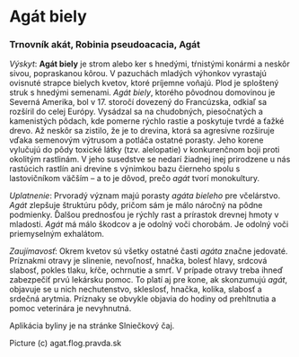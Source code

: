 Agát biely
==========

### Trnovník akát, Robinia pseudoacacia, Agát

*Výskyt*: **Agát biely** je strom alebo ker s hnedými, tŕnistými konármi a
neskôr sivou, popraskanou kôrou. V pazuchách mladých výhonkov vyrastajú ovisnuté
strapce bielych kvetov, ktoré príjemne voňajú. Plod je sploštený struk s hnedými
semenami. *Agát biely*, ktorého pôvodnou domovinou je Severná Amerika, bol v 17.
storočí dovezený do Francúzska, odkiaľ sa rozšíril do celej Európy. Vysádzal sa
na chudobných, piesočnatých a kamenistých pôdach, kde pomerne rýchlo rastie a
poskytuje tvrdé a ťažké drevo. Až neskôr sa zistilo, že je to drevina, ktorá sa
agresívne rozširuje vďaka semenovým výtrusom a potláča ostatné porasty. Jeho
korene vylučujú do pôdy toxické látky (tzv. alelopatie) v konkurenčnom boji
proti okolitým rastlinám. V jeho susedstve se nedarí žiadnej inej prirodzene u
nás rastúcich rastlín ani drevine s výnimkou bazu čierneho spolu s lastovičníkom
väčším – a to je dôvod, prečo *agát* tvorí monokultury.

*Uplatnenie*: Prvoradý význam majú porasty *agáta bieleho* pre včelárstvo.
*Agát* zlepšuje štruktúru pôdy, pričom sám je málo náročný na pôdne podmienky.
Ďalšou prednosťou je rýchly rast a prírastok drevnej hmoty v mladosti. *Agát* má
málo škodcov a je odolný voči chorobám. Je odolný voči priemyselným exhalátom.

*Zaujímavosť*: Okrem kvetov sú všetky ostatné časti *agáta* značne jedovaté.
Príznakmi otravy je slinenie, nevoľnosť, hnačka, bolesť hlavy, srdcová slabosť,
pokles tlaku, kŕče, ochrnutie a smrť. V prípade otravy treba ihneď zabezpečiť
prvú lekársku pomoc. To platí aj pre kone, ak skonzumujú *agát*, objavuje se u
nich nechutenstvo, skleslosť, hnačka, kolika, slabosť a srdečná arytmia.
Príznaky se obvykle objavia do hodiny od prehltnutia a pomoc veterinára je
nevyhnutná.

Aplikácia byliny je na stránke Slniečkový čaj.

Picture (c) agat.flog.pravda.sk

